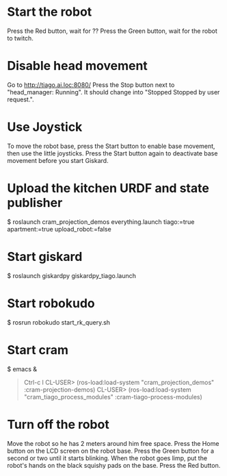 
# Start the robot
Press the Red button, wait for ??
Press the Green button, wait for the robot to twitch.


# Disable head movement
Go to http://tiago.ai.loc:8080/
Press the Stop button next to "head_manager: Running".
It should change into "Stopped Stopped by user request.".


# Use Joystick
To move the robot base, press the Start button to enable base movement, then use the little joysticks.
Press the Start button again to deactivate base movement before you start Giskard.


# Upload the kitchen URDF and state publisher
$ roslaunch cram_projection_demos everything.launch tiago:=true apartment:=true upload_robot:=false

# Start giskard
$ roslaunch giskardpy giskardpy_tiago.launch

# Start robokudo
$ rosrun robokudo start_rk_query.sh

# Start cram
$ emacs &
> Ctrl-c l
CL-USER> (ros-load:load-system "cram_projection_demos" :cram-projection-demos)
CL-USER> (ros-load:load-system "cram_tiago_process_modules" :cram-tiago-process-modules)



# Turn off the robot
Move the robot so he has 2 meters around him free space.
Press the Home button on the LCD screen on the robot base.
Press the Green button for a second or two until it starts blinking.
When the robot goes limp, put the robot's hands on the black squishy pads on the base.
Press the Red button.
